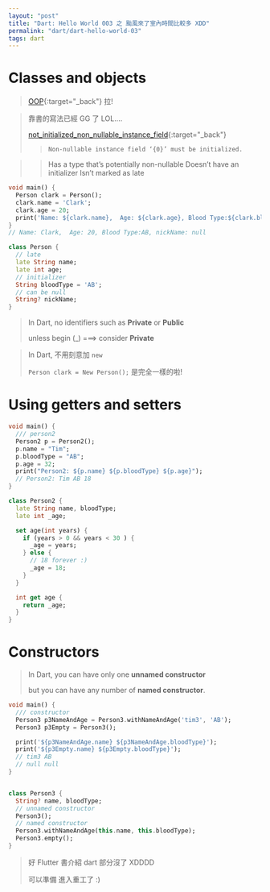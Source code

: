 ```yaml
---
layout: "post"
title: "Dart: Hello World 003 之 颱風來了室內時間比較多 XDD"
permalink: "dart/dart-hello-world-03"
tags: dart
---
```


# Classes and objects

> [OOP](https://www.freecodecamp.org/news/object-oriented-concepts/){:target="\_back"} 拉!

> 靠書的寫法已經 GG 了 LOL....
>
> [not_initialized_non_nullable_instance_field](https://dart.dev/tools/diagnostic-messages#not_initialized_non_nullable_instance_field){:target="\_back"}
>
> > `Non-nullable instance field ‘{0}’ must be initialized.`

> > Has a type that’s potentially non-nullable
> > Doesn’t have an initializer
> > Isn’t marked as late

```dart
void main() {
  Person clark = Person();
  clark.name = 'Clark';
  clark.age = 20;
  print('Name: ${clark.name},  Age: ${clark.age}, Blood Type:${clark.bloodType}, nickName: ${clark.nickName}');
}
// Name: Clark,  Age: 20, Blood Type:AB, nickName: null

class Person {
  // late
  late String name;
  late int age;
  // initializer
  String bloodType = 'AB';
  // can be null
  String? nickName;
}
```

> In Dart, no identifiers such as **Private** or **Public**
>
> unless begin (\_) ===> consider **Private**

> In Dart, 不用刻意加 `new`
>
> `Person clark = New Person();` 是完全一樣的啦!

# Using getters and setters

```dart
void main() {
  /// person2
  Person2 p = Person2();
  p.name = "Tim";
  p.bloodType = "AB";
  p.age = 32;
  print("Person2: ${p.name} ${p.bloodType} ${p.age}");
  // Person2: Tim AB 18
}

class Person2 {
  late String name, bloodType;
  late int _age;

  set age(int years) {
    if (years > 0 && years < 30 ) {
      _age = years;
    } else {
      // 18 forever :)
      _age = 18;
    }
  }

  int get age {
    return _age;
  }
}
```

# Constructors

> In Dart, you can have only one **unnamed constructor**
>
> but you can have any number of **named constructor**.

```dart
void main() {
  /// constructor
  Person3 p3NameAndAge = Person3.withNameAndAge('tim3', 'AB');
  Person3 p3Empty = Person3();

  print('${p3NameAndAge.name} ${p3NameAndAge.bloodType}');
  print('${p3Empty.name} ${p3Empty.bloodType}');
  // tim3 AB
  // null null
}


class Person3 {
  String? name, bloodType;
  // unnamed constructor
  Person3();
  // named constructor
  Person3.withNameAndAge(this.name, this.bloodType);
  Person3.empty();
}
```

> 好 Flutter 書介紹 dart 部分沒了 XDDDD
>
> 可以準備 進入重工了 :)
